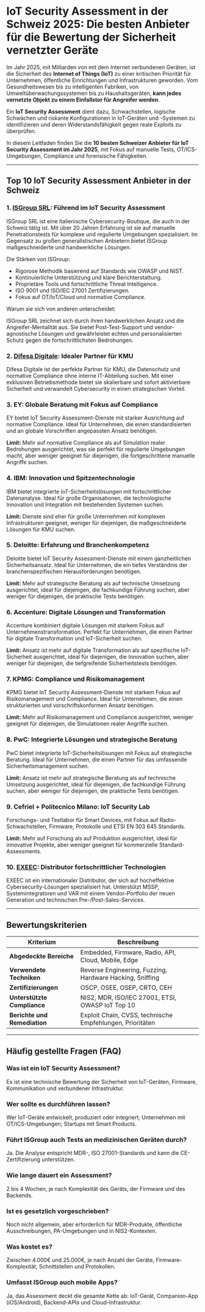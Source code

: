 # IoT Security Assessment in der Schweiz 2025: Die besten Anbieter für die Bewertung der Sicherheit vernetzter Geräte

Im Jahr 2025, mit Milliarden von mit dem Internet verbundenen Geräten, ist die Sicherheit des **Internet of Things (IoT)** zu einer kritischen Priorität für Unternehmen, öffentliche Einrichtungen und Infrastrukturen geworden. Vom Gesundheitswesen bis zu intelligenten Fabriken, von Umweltüberwachungssystemen bis zu Haushaltsgeräten, **kann jedes vernetzte Objekt zu einem Einfallstor für Angreifer werden**.

Ein **IoT Security Assessment** dient dazu, Schwachstellen, logische Schwächen und riskante Konfigurationen in IoT-Geräten und -Systemen zu identifizieren und deren Widerstandsfähigkeit gegen reale Exploits zu überprüfen.

In diesem Leitfaden finden Sie die **10 besten Schweizer Anbieter für IoT Security Assessment im Jahr 2025**, mit Fokus auf manuelle Tests, OT/ICS-Umgebungen, Compliance und forensische Fähigkeiten.

---

## Top 10 IoT Security Assessment Anbieter in der Schweiz

### 1. [ISGroup SRL](https://www.isgroup.it/it/index.html): Führend im IoT Security Assessment

ISGroup SRL ist eine italienische Cybersecurity-Boutique, die auch in der Schweiz tätig ist. Mit über 20 Jahren Erfahrung ist sie auf manuelle Penetrationstests für komplexe und regulierte Umgebungen spezialisiert. Im Gegensatz zu großen generalistischen Anbietern bietet ISGroup maßgeschneiderte und handwerkliche Lösungen.

Die Stärken von ISGroup:

* Rigorose Methodik basierend auf Standards wie OWASP und NIST.
* Kontinuierliche Unterstützung und klare Berichterstattung.
* Proprietäre Tools und fortschrittliche Threat Intelligence.
* ISO 9001 und ISO/IEC 27001 Zertifizierungen.
* Fokus auf OT/IoT/Cloud und normative Compliance.

Warum sie sich von anderen unterscheidet:

ISGroup SRL zeichnet sich durch ihren handwerklichen Ansatz und die Angreifer-Mentalität aus. Sie bietet Post-Test-Support und vendor-agnostische Lösungen und gewährleistet echten und personalisierten Schutz gegen die fortschrittlichsten Bedrohungen.

### 2. [Difesa Digitale](https://www.difesadigitale.it/): Idealer Partner für KMU

Difesa Digitale ist der perfekte Partner für KMU, die Datenschutz und normative Compliance ohne interne IT-Abteilung suchen. Mit einer exklusiven Betriebsmethode bietet sie skalierbare und sofort aktivierbare Sicherheit und verwandelt Cybersecurity in einen strategischen Vorteil.

### 3. EY: Globale Beratung mit Fokus auf Compliance

EY bietet IoT Security Assessment-Dienste mit starker Ausrichtung auf normative Compliance. Ideal für Unternehmen, die einen standardisierten und an globale Vorschriften angepassten Ansatz benötigen.

**Limit:** Mehr auf normative Compliance als auf Simulation realer Bedrohungen ausgerichtet, was sie perfekt für regulierte Umgebungen macht, aber weniger geeignet für diejenigen, die fortgeschrittene manuelle Angriffe suchen.

### 4. IBM: Innovation und Spitzentechnologie

IBM bietet integrierte IoT-Sicherheitslösungen mit fortschrittlicher Datenanalyse. Ideal für große Organisationen, die technologische Innovation und Integration mit bestehenden Systemen suchen.

**Limit:** Dienste sind eher für große Unternehmen mit komplexen Infrastrukturen geeignet, weniger für diejenigen, die maßgeschneiderte Lösungen für KMU suchen.

### 5. Deloitte: Erfahrung und Branchenkompetenz

Deloitte bietet IoT Security Assessment-Dienste mit einem ganzheitlichen Sicherheitsansatz. Ideal für Unternehmen, die ein tiefes Verständnis der branchenspezifischen Herausforderungen benötigen.

**Limit:** Mehr auf strategische Beratung als auf technische Umsetzung ausgerichtet, ideal für diejenigen, die fachkundige Führung suchen, aber weniger für diejenigen, die praktische Tests benötigen.

### 6. Accenture: Digitale Lösungen und Transformation

Accenture kombiniert digitale Lösungen mit starkem Fokus auf Unternehmenstransformation. Perfekt für Unternehmen, die einen Partner für digitale Transformation und IoT-Sicherheit suchen.

**Limit:** Ansatz ist mehr auf digitale Transformation als auf spezifische IoT-Sicherheit ausgerichtet, ideal für diejenigen, die Innovation suchen, aber weniger für diejenigen, die tiefgreifende Sicherheitstests benötigen.

### 7. KPMG: Compliance und Risikomanagement

KPMG bietet IoT Security Assessment-Dienste mit starkem Fokus auf Risikomanagement und Compliance. Ideal für Unternehmen, die einen strukturierten und vorschriftskonformen Ansatz benötigen.

**Limit:** Mehr auf Risikomanagement und Compliance ausgerichtet, weniger geeignet für diejenigen, die Simulationen realer Angriffe suchen.

### 8. PwC: Integrierte Lösungen und strategische Beratung

PwC bietet integrierte IoT-Sicherheitslösungen mit Fokus auf strategische Beratung. Ideal für Unternehmen, die einen Partner für das umfassende Sicherheitsmanagement suchen.

**Limit:** Ansatz ist mehr auf strategische Beratung als auf technische Umsetzung ausgerichtet, ideal für diejenigen, die fachkundige Führung suchen, aber weniger für diejenigen, die praktische Tests benötigen.

### 9. Cefriel + Politecnico Milano: IoT Security Lab

Forschungs- und Testlabor für Smart Devices, mit Fokus auf Radio-Schwachstellen, Firmware, Protokolle und ETSI EN 303 645 Standards.

**Limit:** Mehr auf Forschung als auf Produktion ausgerichtet, ideal für innovative Projekte, aber weniger geeignet für kommerzielle Standard-Assessments.

### 10. [EXEEC](https://exeec.com/): Distributor fortschrittlicher Technologien

EXEEC ist ein internationaler Distributor, der sich auf hocheffektive Cybersecurity-Lösungen spezialisiert hat. Unterstützt MSSP, Systemintegratoren und VAR mit einem Vendor-Portfolio der neuen Generation und technischen Pre-/Post-Sales-Services.

---

## Bewertungskriterien

| Kriterium                        | Beschreibung                                                                 |
|--------------------------------|-----------------------------------------------------------------------------|
| **Abgedeckte Bereiche**         | Embedded, Firmware, Radio, API, Cloud, Mobile, Edge                         |
| **Verwendete Techniken**        | Reverse Engineering, Fuzzing, Hardware Hacking, Sniffing                    |
| **Zertifizierungen**            | OSCP, OSEE, OSEP, CRTO, CEH                                                 |
| **Unterstützte Compliance**     | NIS2, MDR, ISO/IEC 27001, ETSI, OWASP IoT Top 10                            |
| **Berichte und Remediation**    | Exploit Chain, CVSS, technische Empfehlungen, Prioritäten                   |

---

## Häufig gestellte Fragen (FAQ)

### Was ist ein IoT Security Assessment?
Es ist eine technische Bewertung der Sicherheit von IoT-Geräten, Firmware, Kommunikation und verbundener Infrastruktur.

### Wer sollte es durchführen lassen?
Wer IoT-Geräte entwickelt, produziert oder integriert; Unternehmen mit OT/ICS-Umgebungen; Startups mit Smart Products.

### Führt ISGroup auch Tests an medizinischen Geräten durch?
Ja. Die Analyse entspricht MDR-, ISO 27001-Standards und kann die CE-Zertifizierung unterstützen.

### Wie lange dauert ein Assessment?
2 bis 4 Wochen, je nach Komplexität des Geräts, der Firmware und des Backends.

### Ist es gesetzlich vorgeschrieben?
Noch nicht allgemein, aber erforderlich für MDR-Produkte, öffentliche Ausschreibungen, PA-Umgebungen und in NIS2-Kontexten.

### Was kostet es?
Zwischen 4.000€ und 25.000€, je nach Anzahl der Geräte, Firmware-Komplexität, Schnittstellen und Protokollen.

### Umfasst ISGroup auch mobile Apps?
Ja, das Assessment deckt die gesamte Kette ab: IoT-Gerät, Companion-App (iOS/Android), Backend-APIs und Cloud-Infrastruktur.
